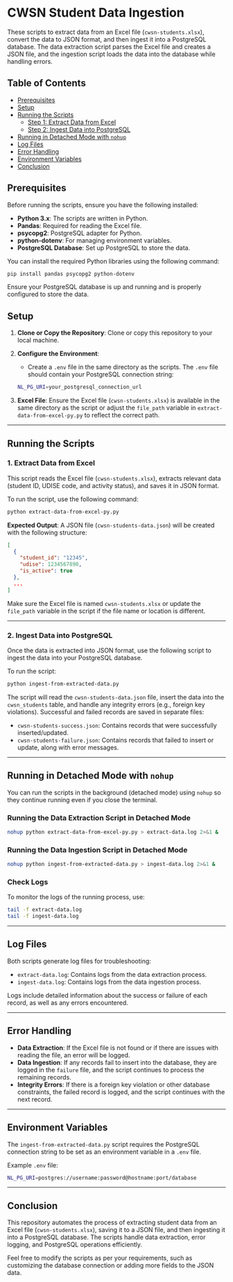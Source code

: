 # CWSN Student Data Ingestion

These scripts to extract data from an Excel file (`cwsn-students.xlsx`), convert the data to JSON format, and then ingest it into a PostgreSQL database. The data extraction script parses the Excel file and creates a JSON file, and the ingestion script loads the data into the database while handling errors.

## Table of Contents

- [Prerequisites](#prerequisites)
- [Setup](#setup)
- [Running the Scripts](#running-the-scripts)
  - [Step 1: Extract Data from Excel](#1-extract-data-from-excel)
  - [Step 2: Ingest Data into PostgreSQL](#2-ingest-data-into-postgresql)
- [Running in Detached Mode with `nohup`](#running-in-detached-mode-with-nohup)
- [Log Files](#log-files)
- [Error Handling](#error-handling)
- [Environment Variables](#environment-variables)
- [Conclusion](#conclusion)

## Prerequisites

Before running the scripts, ensure you have the following installed:

- **Python 3.x**: The scripts are written in Python.
- **Pandas**: Required for reading the Excel file.
- **psycopg2**: PostgreSQL adapter for Python.
- **python-dotenv**: For managing environment variables.
- **PostgreSQL Database**: Set up PostgreSQL to store the data.

You can install the required Python libraries using the following command:

```bash
pip install pandas psycopg2 python-dotenv
```

Ensure your PostgreSQL database is up and running and is properly configured to store the data.

## Setup

1. **Clone or Copy the Repository**:
   Clone or copy this repository to your local machine.

2. **Configure the Environment**:
   - Create a `.env` file in the same directory as the scripts. The `.env` file should contain your PostgreSQL connection string:

   ```bash
   NL_PG_URI=your_postgresql_connection_url
   ```

3. **Excel File**:
   Ensure the Excel file (`cwsn-students.xlsx`) is available in the same directory as the script or adjust the `file_path` variable in `extract-data-from-excel-py.py` to reflect the correct path.

---

## Running the Scripts

### 1. Extract Data from Excel

This script reads the Excel file (`cwsn-students.xlsx`), extracts relevant data (student ID, UDISE code, and activity status), and saves it in JSON format.

To run the script, use the following command:

```bash
python extract-data-from-excel-py.py
```

**Expected Output**: A JSON file (`cwsn-students-data.json`) will be created with the following structure:

```json
[
  {
    "student_id": "12345",
    "udise": 1234567890,
    "is_active": true
  },
  ...
]
```

Make sure the Excel file is named `cwsn-students.xlsx` or update the `file_path` variable in the script if the file name or location is different.

---

### 2. Ingest Data into PostgreSQL

Once the data is extracted into JSON format, use the following script to ingest the data into your PostgreSQL database.

To run the script:

```bash
python ingest-from-extracted-data.py
```

The script will read the `cwsn-students-data.json` file, insert the data into the `cwsn_students` table, and handle any integrity errors (e.g., foreign key violations). Successful and failed records are saved in separate files:

- `cwsn-students-success.json`: Contains records that were successfully inserted/updated.
- `cwsn-students-failure.json`: Contains records that failed to insert or update, along with error messages.

---

## Running in Detached Mode with `nohup`

You can run the scripts in the background (detached mode) using `nohup` so they continue running even if you close the terminal.

### Running the Data Extraction Script in Detached Mode

```bash
nohup python extract-data-from-excel-py.py > extract-data.log 2>&1 &
```

### Running the Data Ingestion Script in Detached Mode

```bash
nohup python ingest-from-extracted-data.py > ingest-data.log 2>&1 &
```

### Check Logs

To monitor the logs of the running process, use:

```bash
tail -f extract-data.log
tail -f ingest-data.log
```

---

## Log Files

Both scripts generate log files for troubleshooting:

- `extract-data.log`: Contains logs from the data extraction process.
- `ingest-data.log`: Contains logs from the data ingestion process.

Logs include detailed information about the success or failure of each record, as well as any errors encountered.

---

## Error Handling

- **Data Extraction**: If the Excel file is not found or if there are issues with reading the file, an error will be logged.
- **Data Ingestion**: If any records fail to insert into the database, they are logged in the `failure` file, and the script continues to process the remaining records.
- **Integrity Errors**: If there is a foreign key violation or other database constraints, the failed record is logged, and the script continues with the next record.

---

## Environment Variables

The `ingest-from-extracted-data.py` script requires the PostgreSQL connection string to be set as an environment variable in a `.env` file.

Example `.env` file:

```bash
NL_PG_URI=postgres://username:password@hostname:port/database
```

---

## Conclusion

This repository automates the process of extracting student data from an Excel file (`cwsn-students.xlsx`), saving it to a JSON file, and then ingesting it into a PostgreSQL database. The scripts handle data extraction, error logging, and PostgreSQL operations efficiently.

Feel free to modify the scripts as per your requirements, such as customizing the database connection or adding more fields to the JSON data.
